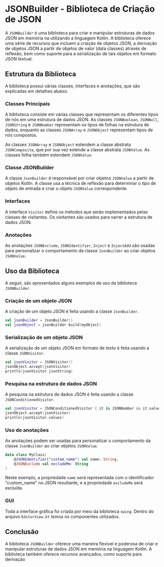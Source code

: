 # JSONBuilder - Biblioteca de Criação de JSON

A `JSONBuilder` é uma biblioteca para criar e manipular estruturas de dados JSON em memória na utilizando a linguagem Kotlin. A biblioteca oferece uma série de recursos que incluem a criação de objetos JSON, a derivação de objetos JSON a partir de objetos de valor (data classes) através de reflexão, bem como suporte para a serialização de tais objetos em formato JSON textual.

## Estrutura da Biblioteca

A biblioteca possui várias classes, interfaces e anotações, que são explicadas em detalhes abaixo.

### Classes Principais

A biblioteca consiste em várias classes que representam os diferentes tipos de nós em uma estrutura de dados JSON. As classes `JSONBoolean`, `JSONNull`, `JSONString` e `JSONNumber` representam os tipos de folhas na estrutura de dados, enquanto as classes `JSONArray` e `JSONObject` representam tipos de nós compostos.

As classes `JSONArray` e `JSONObject` estendem a classe abstrata `JSONComposite`, que por sua vez estende a classe abstrata `JSONValue`. As classes folha também estendem `JSONValue`.

### Classe JSONBuilder

A classe `JsonBuilder` é responsável por criar objetos `JSONValue` a partir de objetos Kotlin. A classe usa a técnica de reflexão para determinar o tipo de objeto de entrada e criar o objeto `JSONValue` correspondente.

### Interfaces

A interface `Visitor` define os métodos que serão implementados pelas classes de visitantes. Os visitantes são usados para varrer a estrutura de dados JSON.

### Anotações

As anotações `JSONExclude`, `JSONIdentifier`, `Inject` e `InjectAdd` são usadas para personalizar o comportamento da classe `JsonBuilder` ao criar objetos `JSONValue`.

## Uso da Biblioteca

A seguir, são apresentados alguns exemplos de uso da biblioteca `JSONBuilder`.

### Criação de um objeto JSON

A criação de um objeto JSON é feita usando a classe `JsonBuilder`.

```kotlin
val jsonBuilder = JsonBuilder()
val jsonObject = jsonBuilder.build(myObject)
```

### Serialização de um objeto JSON

A serialização de um objeto JSON em formato de texto é feita usando a classe `JSONVisitor`.

```kotlin
val jsonVisitor = JSONVisitor()
jsonObject.accept(jsonVisitor)
println(jsonVisitor.jsonString)
```

### Pesquisa na estrutura de dados JSON

A pesquisa na estrutura de dados JSON é feita usando a classe `JSONConditionedVisitor`.

```kotlin
val jsonVisitor = JSONConditionedVisitor { it is JSONNumber && it.value > 0 }
jsonObject.accept(jsonVisitor)
println(jsonVisitor.values)
```

### Uso de anotações

As anotações podem ser usadas para personalizar o comportamento da classe `JsonBuilder` ao criar objetos `JSONValue`.

```kotlin
data class MyClass(
    @JSONIdentifier("custom_name") val name: String,
    @JSONExclude val excludeMe: String
)
```

Neste exemplo, a propriedade `name` será representada com o identificador "custom_name" no JSON resultante, e a propriedade `excludeMe` será excluída.

### GUI
Toda a interface gráfica foi criada por meio da biblioteca `swing`.
Dentro do arquivo `EditorView.kt` temos os componentes utilizados.


## Conclusão

A biblioteca `JSONBuilder` oferece uma maneira flexível e poderosa de criar e manipular estruturas de dados JSON em memória na linguagem Kotlin. A biblioteca também oferece recursos avançados, como suporte para derivação
